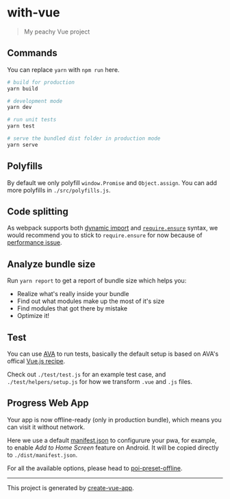 # with-vue

> My peachy Vue project

## Commands

You can replace `yarn` with `npm run` here.

```bash
# build for production
yarn build

# development mode
yarn dev

# run unit tests
yarn test

# serve the bundled dist folder in production mode
yarn serve
```

## Polyfills

By default we only polyfill `window.Promise` and `Object.assign`. You can add more polyfills in `./src/polyfills.js`.

## Code splitting

As webpack supports both [dynamic import](https://webpack.js.org/guides/code-splitting-async/#dynamic-import-import-) and [`require.ensure`](https://webpack.js.org/guides/code-splitting-async/#require-ensure-) syntax, we would recommend you to stick to `require.ensure` for now because of [performance issue](https://github.com/webpack/webpack/issues/4636).

## Analyze bundle size

Run `yarn report` to get a report of bundle size which helps you:

- Realize what's really inside your bundle
- Find out what modules make up the most of it's size
- Find modules that got there by mistake
- Optimize it!


## Test

You can use [AVA](https://github.com/avajs/ava) to run tests, basically the default setup is based on AVA's offical [Vue.js recipe](https://github.com/avajs/ava/blob/master/docs/recipes/vue.md).

Check out `./test/test.js` for an example test case, and `./test/helpers/setup.js` for how we transform `.vue` and `.js` files.

## Progress Web App

Your app is now offline-ready (only in production bundle), which means you can visit it without network.

Here we use a default [manifest.json](./static/manifest.json) to configurure your pwa, for example, to enable *Add to Home Screen* feature on Android. It will be copied directly to `./dist/manifest.json`.


For all the available options, please head to [poi-preset-offline](https://github.com/egoist/poi/tree/master/packages/poi-preset-offline#api).

---

This project is generated by [create-vue-app](https://github.com/egoist/create-vue-app).
